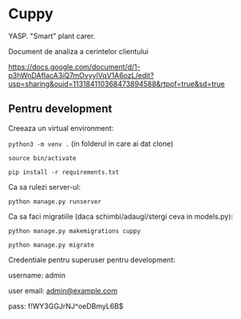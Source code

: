 # Cuppy
YASP. "Smart" plant carer.


Document de analiza a cerintelor clientului

https://docs.google.com/document/d/1-p3hWnDAfIacA3iQ7mOvyylVqV1A6ozL/edit?usp=sharing&ouid=113184110368473894588&rtpof=true&sd=true

## Pentru development

Creeaza un virtual environment:

```python3 -m venv .``` (in folderul in care ai dat clone)

```source bin/activate```

```pip install -r requirements.txt```

Ca sa rulezi server-ul:

```python manage.py runserver```

Ca sa faci migratiile (daca schimbi/adaugi/stergi ceva in models.py):

```python manage.py makemigrations cuppy```

```python manage.py migrate```



Credentiale pentru superuser pentru development:

username: admin

user email: admin@example.com

pass: f!WY3GGJrNJ^oeDBmyL6B$
